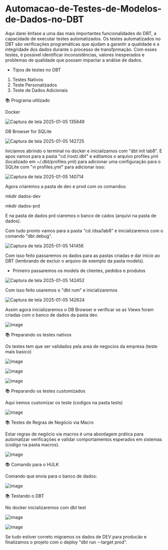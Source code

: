 # Automacao-de-Testes-de-Modelos-de-Dados-no-DBT

Aqui darei ênfase a uma das mais importantes funcionalidades do DBT, a capacidade de executar testes automatizados.
Os testes automatizados no DBT são verificações programáticas que ajudam a garantir a qualidade e a integridade dos dados durante o processo de transfprmação. Com esses testes, é possivel identificar inconsistências, valores inesperados e problemas de qualidade que possam impactar a análise de dados.

* Tipos de testes no DBT

1. Testes Nativos
2. Teste Personalizados
3. Teste de Dados Adicionais

📚 Programa utilizado

Docker

![Captura de tela 2025-01-05 135649](https://github.com/user-attachments/assets/aeac900c-82e2-44a7-a1a5-e39ce35b7639)

DB Browser for SQLite

![Captura de tela 2025-01-05 142725](https://github.com/user-attachments/assets/0d7c959c-3a50-4a2a-ab16-5408d77523dd)

Iniciamos abrindo o terminal no docker e inicializamos com "dbt init lab8". E apos vamos para a pasta "cd /root/.dbt" e editamos o arquivo profiles.yml (localizado em ~/.dbt/profiles.yml) para adicionar uma configuração para o SQLite com "vi profiles.yml" para adicionar isso:

![Captura de tela 2025-01-05 140714](https://github.com/user-attachments/assets/5f67e6e3-a8c3-4a6a-a64e-d8509ef044e6)

Agora criaremos a pasta de dev e prod com os comandos:

mkdir dados-dev

mkdir dados-prd

E na pasta de dados prd ciaremos o banco de cados (arquivi na pasta de dados).

Com tudo pronto vamos para a pasta "cd /dsa/lab8" e inicializaremos com o comando "dbt debug".

![Captura de tela 2025-01-05 141456](https://github.com/user-attachments/assets/18892602-a9c4-4f48-8b37-2de90e769dea)

Com isso feito passaremos os dados para as pastas criadas e dar inicio ao DBT (lembrando de excluir o arquivo de exemplo da pasta models). 

* Primeiro passaremos os models de clientes, pedidos e produtos

![Captura de tela 2025-01-05 142452](https://github.com/user-attachments/assets/56eb1e8b-947a-4e63-90d0-acdcb6b73c80)

Com isso feito usaremos o "dbt rum" e inicializaremos

![Captura de tela 2025-01-05 142624](https://github.com/user-attachments/assets/a5452171-125e-4374-bb36-c849414f2743)

Assim agora inicializaremos o DB Browser e verificar se as Views foram criadas com o banco de dados da pasta dev.

![image](https://github.com/user-attachments/assets/a6c22244-785e-45b1-a3e2-48dc0088bb83)

📚 Preparando os testes nativos

Os testes tem que ser validados pela area de negocios da empresa (teste mais basico)

![image](https://github.com/user-attachments/assets/8ad91e1c-d856-4172-8bb6-1eb42f28c271)

![image](https://github.com/user-attachments/assets/80f54c84-ff36-46d8-97a8-947c7f33a71b)

![image](https://github.com/user-attachments/assets/8b1d88ee-c861-4762-a506-dd7f6dd2f74c)

📚 Preparando os testes customizados

Aqui iremos customizar os teste (codigos na pasta tests)

![image](https://github.com/user-attachments/assets/69bd4b0b-83f7-454c-983a-732ae712525d)

📚 Testes de Regras de Negócio via Macro

Estar regras de negócio via macros é uma abordagem prática para automatizar verificações e validar comportamentos esperados em sistemas (codigo na pasta macros). 

![image](https://github.com/user-attachments/assets/db5acb59-6093-4708-a38d-ca234afaf797)

📚 Comando para o HULK

Comando que envia para o banco de dados:

![image](https://github.com/user-attachments/assets/58db0103-08f7-474d-a74f-abf8c8c58663)

📚 Testando o DBT

No docker inicializaremos com dbt test

![image](https://github.com/user-attachments/assets/bd48d06e-659a-45ae-80ef-e6459244bc89)

![image](https://github.com/user-attachments/assets/22349061-2485-44e0-a9ce-b8893af47d87)

Se tudo estiver correto migramos os dados de DEV para producão e finalizamos o projeto com o deploy "dbt run --target prod".
